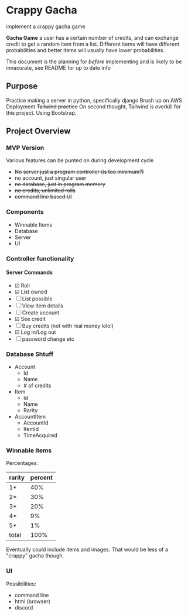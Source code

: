 # Crappy Gacha

implement a crappy gacha game

**Gacha Game** a user has a certain number of credits, and can exchange credit to get a random item from a list. Different items will have different probabilities and better items will usually have lower probabilities.

This document is the planning for _before_ implementing and is likely to be innacurate, see README for up to date info

## Purpose

Practice making a server in python, specifically django
Brush up on AWS Deployment
~~Tailwind practice~~ On second thought, Tailwind is overkill for this project. Using Bootstrap.

## Project Overview
### MVP Version
Various features can be punted on during development cycle
- ~~No server just a program controller (is too minimum?)~~
- no account, just singular user
- ~~no database, just in program memory~~
- ~~no credits, unlimited rolls~~
- ~~command line based UI~~

### Components

- Winnable Items
- Database
- Server
- UI

### Controller functionality

#### Server Commands

- ☑ Roll 
- ☑ List owned 
- ☐ List possible
- ☐ View item details
- ☐ Create account
- ☑ See credit 
- ☐ Buy credits (not with real money lolol)
- ☑ Log in/Log out
- ☐ password change etc

### Database Shtuff

- Account
  - Id
  - Name
  - \# of credits
- Item
  - Id
  - Name
  - Rarity
- AccountItem
  - AccountId
  - ItemId
  - TimeAcquired

### Winnable Items

Percentages: 

| rarity | percent |
|---|---|
| 1* | 40% |
| 2* | 30% |
| 3* | 20% |
| 4* | 9% |
| 5* | 1% |
| total | 100% |


Eventually could include items and images. That would be less of a "crappy" gacha though.

### UI
Possibilities: 

- command line
- html (browser)
- discord